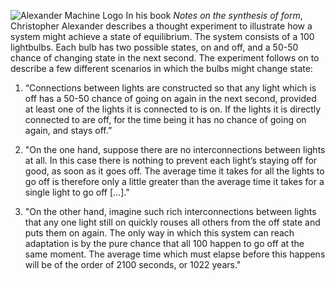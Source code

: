 ![Alexander Machine Logo](https://github.com/renatonouman/alexander-machine/blob/master/src/assets/am-logo.svg)
In his book _Notes on the synthesis of form_, Christopher Alexander describes a thought experiment to illustrate how a system might achieve a state of equilibrium.
The system consists of a 100 lightbulbs. Each bulb has two possible states, on and off, and a 50-50 chance of changing state in the next second. The experiment follows on to describe a few different scenarios in which the bulbs might change state:

1. “Connections between lights are constructed so that any light which is off has a 50-50 chance of going on again in the next second, provided at least one of the lights it is connected to is on. If the lights it is directly connected to are off, for the time being it has no chance of going on again, and stays off.”

2. "On the one hand, suppose there are no interconnections between lights at all. In this case there is nothing to prevent each light’s staying off for good, as soon as it goes off. The average time it takes for all the lights to go off is therefore only a little greater than the average time it takes for a single light to go off […]."

3. "On the other hand, imagine such rich interconnections between lights that any one light still on quickly rouses all others from the off state and puts them on again. The only way in which this system can reach adaptation is by the pure chance that all 100 happen to go off at the same moment. The average time which must elapse before this happens will be of the order of 2100 seconds, or 1022 years."
